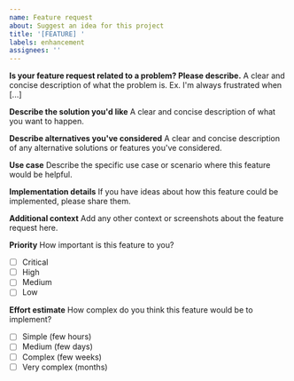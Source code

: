 ```yaml
---
name: Feature request
about: Suggest an idea for this project
title: '[FEATURE] '
labels: enhancement
assignees: ''
---
```


**Is your feature request related to a problem? Please describe.**
A clear and concise description of what the problem is. Ex. I'm always frustrated when [...]

**Describe the solution you'd like**
A clear and concise description of what you want to happen.

**Describe alternatives you've considered**
A clear and concise description of any alternative solutions or features you've considered.

**Use case**
Describe the specific use case or scenario where this feature would be helpful.

**Implementation details**
If you have ideas about how this feature could be implemented, please share them.

**Additional context**
Add any other context or screenshots about the feature request here.

**Priority**
How important is this feature to you?
- [ ] Critical
- [ ] High
- [ ] Medium
- [ ] Low

**Effort estimate**
How complex do you think this feature would be to implement?
- [ ] Simple (few hours)
- [ ] Medium (few days)
- [ ] Complex (few weeks)
- [ ] Very complex (months)

